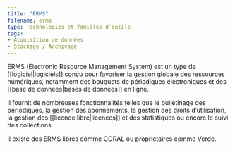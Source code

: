 ```yaml
---
title: "ERMS"
filename: erms
type: Technologies et familles d’outils
tags:
- Acquisition de données
- Stockage / Archivage
---
```


ERMS (Electronic Resource Management System) est un type de [[logiciel|logiciels]] conçu pour favoriser la gestion globale des ressources numériques, notamment des bouquets de périodiques électroniques et des [[base de données|bases de données]] en ligne. 

Il fournit de nombreuses fonctionnalités telles que le bulletinage des périodiques, la gestion des abonnements, la gestion des droits d’utilisation, la gestion des [[licence libre|licences]] et des statistiques ou encore le suivi des collections. 

Il existe des ERMS libres comme CORAL ou propriétaires comme Verde.

